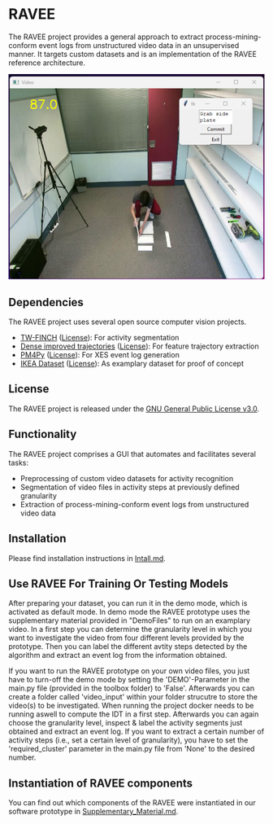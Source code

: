 # RAVEE

The RAVEE project provides a general approach to extract process-mining-conform event logs from unstructured video data in an unsupervised manner.
It targets custom datasets and is an implementation of the RAVEE reference architecture.

![](demo_RAVEE/GUI.png)

## Dependencies

The RAVEE project uses several open source computer vision projects.

- [TW-FINCH](https://github.com/ssarfraz/FINCH-Clustering/tree/master/TW-FINCH) ([License](https://github.com/ssarfraz/FINCH-Clustering/blob/master/LICENSE.txt)): For activity segmentation
- [Dense improved trajectories](https://github.com/chuckcho/iDT/tree/master) ([License](https://github.com/chuckcho/iDT/blob/master/README.md)): For feature trajectory extraction
- [PM4Py](https://github.com/pm4py/pm4py-core) ([License](https://github.com/pm4py/pm4py-core/blob/release/LICENSE)): For XES event log generation
- [IKEA Dataset](https://ikeaasm.github.io/) ([License](https://ikeaasm.github.io/)): As examplary dataset for proof of concept


## License

The RAVEE project is released under the [GNU General Public License v3.0](LICENSE).

## Functionality

The RAVEE project comprises a GUI that automates and facilitates several tasks:
- Preprocessing of custom video datasets for activity recognition
- Segmentation of video files in activity steps at previously defined granularity
- Extraction of process-mining-conform event logs from unstructured video data

## Installation

Please find installation instructions in [Intall.md](Install.md).

## Use RAVEE For Training Or Testing Models

After preparing your dataset, you can run it in the demo mode, which is activated as default mode. In demo mode the RAVEE prototype uses the supplementary material provided in "DemoFiles" to run on an examplary video. In a first step you can determine the granularity level in which you want to investigate the video from four different levels provided by the prototype. Then you can label the different avtity steps detected by the algorithm and extract an event log from the information obtained.

If you want to run the RAVEE prototype on your own video files, you just have to turn-off the demo mode by setting the 'DEMO'-Parameter in the main.py file (provided in the toolbox folder) to 'False'. Afterwards you can create a folder called 'video_input' within your folder strucutre to store the video(s) to be investigated. When running the project docker needs to be running aswell to compute the IDT in a first step. Afterwards you can again choose the granularity level, inspect & label the activity segments just obtained and extract an event log. If you want to extract a certain number of activity steps (i.e., set a certain level of granularity), you have to set the 'required_cluster' parameter in the main.py file from 'None' to the desired number.

## Instantiation of RAVEE components

You can find out which components of the RAVEE were instantiated in our software prototype in [Supplementary_Material.md](Supplementary_Material.md).
